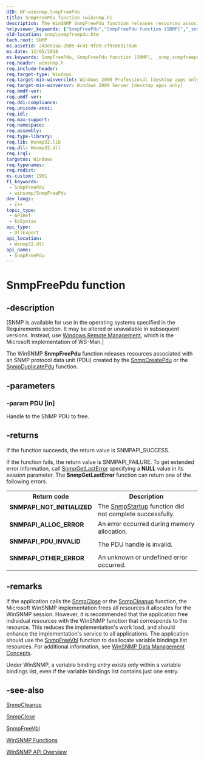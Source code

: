 ```yaml
---
UID: NF:winsnmp.SnmpFreePdu
title: SnmpFreePdu function (winsnmp.h)
description: The WinSNMP SnmpFreePdu function releases resources associated with an SNMP protocol data unit (PDU) created by the SnmpCreatePdu or the SnmpDuplicatePdu function.
helpviewer_keywords: ["SnmpFreePdu","SnmpFreePdu function [SNMP]","_snmp_snmpfreepdu","snmp.snmpfreepdu","winsnmp/SnmpFreePdu"]
old-location: snmp\snmpfreepdu.htm
tech.root: SNMP
ms.assetid: 243e52aa-2b05-4c41-9f89-cf9c66517da6
ms.date: 12/05/2018
ms.keywords: SnmpFreePdu, SnmpFreePdu function [SNMP], _snmp_snmpfreepdu, snmp.snmpfreepdu, winsnmp/SnmpFreePdu
req.header: winsnmp.h
req.include-header: 
req.target-type: Windows
req.target-min-winverclnt: Windows 2000 Professional [desktop apps only]
req.target-min-winversvr: Windows 2000 Server [desktop apps only]
req.kmdf-ver: 
req.umdf-ver: 
req.ddi-compliance: 
req.unicode-ansi: 
req.idl: 
req.max-support: 
req.namespace: 
req.assembly: 
req.type-library: 
req.lib: Wsnmp32.lib
req.dll: Wsnmp32.dll
req.irql: 
targetos: Windows
req.typenames: 
req.redist: 
ms.custom: 19H1
f1_keywords:
 - SnmpFreePdu
 - winsnmp/SnmpFreePdu
dev_langs:
 - c++
topic_type:
 - APIRef
 - kbSyntax
api_type:
 - DllExport
api_location:
 - Wsnmp32.dll
api_name:
 - SnmpFreePdu
---
```


# SnmpFreePdu function


## -description

<p class="CCE_Message">[SNMP is available for use in the operating systems specified in the Requirements section. It may be altered or unavailable in subsequent versions. Instead, use <a href="https://docs.microsoft.com/windows/desktop/WinRM/portal">Windows Remote Management</a>, which is the Microsoft implementation of WS-Man.]

The WinSNMP 
<b>SnmpFreePdu</b> function releases resources associated with an SNMP protocol data unit (PDU) created by the 
<a href="https://docs.microsoft.com/windows/desktop/api/winsnmp/nf-winsnmp-snmpcreatepdu">SnmpCreatePdu</a> or the 
<a href="https://docs.microsoft.com/windows/desktop/api/winsnmp/nf-winsnmp-snmpduplicatepdu">SnmpDuplicatePdu</a> function.

## -parameters

### -param PDU [in]

Handle to the SNMP PDU to free.

## -returns

If the function succeeds, the return value is SNMPAPI_SUCCESS.

If the function fails, the return value is SNMPAPI_FAILURE. To get extended error information, call 
<a href="https://docs.microsoft.com/windows/desktop/api/winsnmp/nf-winsnmp-snmpgetlasterror">SnmpGetLastError</a> specifying a <b>NULL</b> value in its <i>session</i> parameter. The 
<b>SnmpGetLastError</b> function can return one of the following errors.

<table>
<tr>
<th>Return code</th>
<th>Description</th>
</tr>
<tr>
<td width="40%">
<dl>
<dt><b>SNMPAPI_NOT_INITIALIZED</b></dt>
</dl>
</td>
<td width="60%">
The 
<a href="https://docs.microsoft.com/windows/desktop/api/winsnmp/nf-winsnmp-snmpstartup">SnmpStartup</a> function did not complete successfully.

</td>
</tr>
<tr>
<td width="40%">
<dl>
<dt><b>SNMPAPI_ALLOC_ERROR</b></dt>
</dl>
</td>
<td width="60%">
An error occurred during memory allocation.

</td>
</tr>
<tr>
<td width="40%">
<dl>
<dt><b>SNMPAPI_PDU_INVALID</b></dt>
</dl>
</td>
<td width="60%">
The PDU handle is invalid.

</td>
</tr>
<tr>
<td width="40%">
<dl>
<dt><b>SNMPAPI_OTHER_ERROR</b></dt>
</dl>
</td>
<td width="60%">
An unknown or undefined error occurred.

</td>
</tr>
</table>

## -remarks

If the application calls the 
<a href="https://docs.microsoft.com/windows/desktop/api/winsnmp/nf-winsnmp-snmpclose">SnmpClose</a> or the 
<a href="https://docs.microsoft.com/windows/desktop/api/winsnmp/nf-winsnmp-snmpcleanup">SnmpCleanup</a> function, the Microsoft WinSNMP implementation frees all resources it allocates for the WinSNMP session. However, it is recommended that the application free individual resources with the WinSNMP function that corresponds to the resource. This reduces the implementation's work load, and should enhance the implementation's service to all applications. The application should use the 
<a href="https://docs.microsoft.com/windows/desktop/api/winsnmp/nf-winsnmp-snmpfreevbl">SnmpFreeVbl</a> function to deallocate variable bindings list resources. For additional information, see 
<a href="https://docs.microsoft.com/windows/desktop/SNMP/winsnmp-data-management-concepts">WinSNMP Data Management Concepts</a>.

Under WinSNMP, a variable binding entry exists only within a variable bindings list, even if the variable bindings list contains just one entry.

## -see-also

<a href="https://docs.microsoft.com/windows/desktop/api/winsnmp/nf-winsnmp-snmpcleanup">SnmpCleanup</a>



<a href="https://docs.microsoft.com/windows/desktop/api/winsnmp/nf-winsnmp-snmpclose">SnmpClose</a>



<a href="https://docs.microsoft.com/windows/desktop/api/winsnmp/nf-winsnmp-snmpfreevbl">SnmpFreeVbl</a>



<a href="https://docs.microsoft.com/windows/desktop/SNMP/winsnmp-functions">WinSNMP
		  Functions</a>



<a href="https://docs.microsoft.com/windows/desktop/SNMP/winsnmp-api">WinSNMP API Overview</a>

